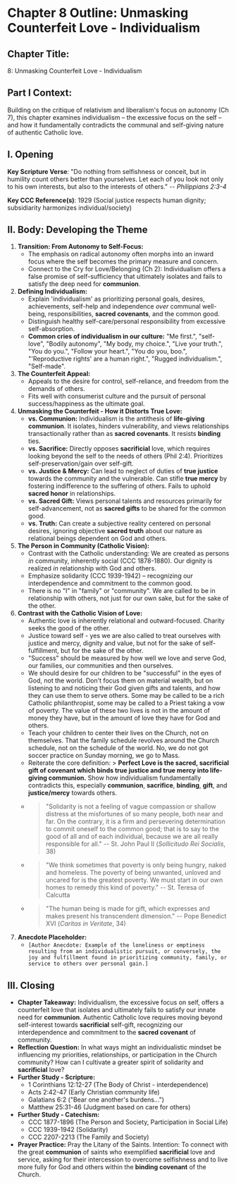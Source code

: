 # Chapter 8 Outline: Unmasking Counterfeit Love - Individualism

## Chapter Title:
8: Unmasking Counterfeit Love - Individualism

## Part I Context:
Building on the critique of relativism and liberalism's focus on autonomy (Ch 7), this chapter examines individualism – the excessive focus on the self – and how it fundamentally contradicts the communal and self-giving nature of authentic Catholic love.

## I. Opening

**Key Scripture Verse**: "Do nothing from selfishness or conceit, but in humility count others better than yourselves. Let each of you look not only to his own interests, but also to the interests of others." -- *Philippians 2:3-4*

**Key CCC Reference(s)**: 1929 (Social justice respects human dignity; subsidiarity harmonizes individual/society)

## II. Body: Developing the Theme

1.  **Transition: From Autonomy to Self-Focus:**
    *   The emphasis on radical autonomy often morphs into an inward focus where the self becomes the primary measure and concern.
    *   Connect to the Cry for Love/Belonging (Ch 2): Individualism offers a false promise of self-sufficiency that ultimately isolates and fails to satisfy the deep need for **communion**.
2.  **Defining Individualism:**
    *   Explain 'individualism' as prioritizing personal goals, desires, achievements, self-help and independence *over* communal well-being, responsibilities, **sacred covenants**, and the common good.
    *   Distinguish healthy self-care/personal responsibility from excessive self-absorption.
    *   **Common cries of individualism in our culture:** "Me first.", "self-love", "Bodily autonomy", "My body, my choice.", "Live your truth.", "You do you.", "Follow your heart.", "You do you, boo.", "'Reproductive rights' are a human right.", "Rugged individualism.", "Self-made".
3.  **The Counterfeit Appeal:**
    *   Appeals to the desire for control, self-reliance, and freedom from the demands of others.
    *   Fits well with consumerist culture and the pursuit of personal success/happiness as the ultimate goal.
4.  **Unmasking the Counterfeit - How it Distorts True Love:**
    *   **vs. Communion:** Individualism is the antithesis of **life-giving communion**. It isolates, hinders vulnerability, and views relationships transactionally rather than as **sacred covenants**. It resists **binding** ties.
    *   **vs. Sacrifice:** Directly opposes **sacrificial** love, which requires looking beyond the self to the needs of others (Phil 2:4). Prioritizes self-preservation/gain over self-gift.
    *   **vs. Justice & Mercy:** Can lead to neglect of duties of **true justice** towards the community and the vulnerable. Can stifle **true mercy** by fostering indifference to the suffering of others. Fails to uphold **sacred honor** in relationships.
    *   **vs. Sacred Gift:** Views personal talents and resources primarily for self-advancement, not as **sacred gifts** to be shared for the common good.
    *   **vs. Truth:** Can create a subjective reality centered on personal desires, ignoring objective **sacred truth** about our nature as relational beings dependent on God and others.
5.  **The Person in Community (Catholic Vision):**
    *   Contrast with the Catholic understanding: We are created as persons *in* community, inherently social (CCC 1878-1880). Our dignity is realized *in* relationship with God and others.
    *   Emphasize solidarity (CCC 1939-1942) – recognizing our interdependence and commitment to the common good.
    *   There is no "I" in "family" or "community". We are called to be in relationship with others, not just for our own sake, but for the sake of the other.
6.  **Contrast with the Catholic Vision of Love:**
    *   Authentic love is inherently relational and outward-focused. Charity seeks the good of the other.
    *   Justice toward self - yes we are also called to treat ourselves with justice and mercy, dignity and value, but not for the sake of self-fulfillment, but for the sake of the other.
    *   "Success" should be measured by how well we love and serve God, our families, our communities and then ourselves.
    *   We should desire for our children to be "successful" in the eyes of God, not the world. Don't focus them on material wealth, but on listening to and noticing their God given gifts and talents, and how they can use them to serve others. Some may be called to be a rich Catholic philanthropist, some may be called to a Priest taking a vow of poverty.  The value of these two lives is not in the amount of money they have, but in the amount of love they have for God and others.
    *   Teach your children to center their lives on the Church, not on themselves. That the family schedule revolves around the Church schedule, not on the schedule of the world. No, we do not got soccer practice on Sunday morning, we go to Mass.
    *   Reiterate the core definition: > **Perfect Love is the sacred, sacrificial gift of covenant which binds true justice and true mercy into life-giving communion.** Show how individualism fundamentally contradicts this, especially **communion**, **sacrifice**, **binding**, **gift**, and **justice/mercy** towards others.
    *   > "Solidarity is not a feeling of vague compassion or shallow distress at the misfortunes of so many people, both near and far. On the contrary, it is a firm and persevering determination to commit oneself to the common good; that is to say to the good of all and of each individual, because we are all really responsible for all." -- St. John Paul II (*Sollicitudo Rei Socialis*, 38)
    *   > "We think sometimes that poverty is only being hungry, naked and homeless. The poverty of being unwanted, unloved and uncared for is the greatest poverty. We must start in our own homes to remedy this kind of poverty." -- St. Teresa of Calcutta
    *   > "The human being is made for gift, which expresses and makes present his transcendent dimension." -- Pope Benedict XVI (*Caritas in Veritate*, 34)
7.  **Anecdote Placeholder:**
    *   `[Author Anecdote: Example of the loneliness or emptiness resulting from an individualistic pursuit, or conversely, the joy and fulfillment found in prioritizing community, family, or service to others over personal gain.]`

## III. Closing

*   **Chapter Takeaway:** Individualism, the excessive focus on self, offers a counterfeit love that isolates and ultimately fails to satisfy our innate need for **communion**. Authentic Catholic love requires moving beyond self-interest towards **sacrificial** self-gift, recognizing our interdependence and commitment to the **sacred covenant** of community.
*   **Reflection Question:** In what ways might an individualistic mindset be influencing my priorities, relationships, or participation in the Church community? How can I cultivate a greater spirit of solidarity and **sacrificial** love?
*   **Further Study - Scripture:**
    *   1 Corinthians 12:12-27 (The Body of Christ - interdependence)
    *   Acts 2:42-47 (Early Christian community life)
    *   Galatians 6:2 ("Bear one another's burdens...")
    *   Matthew 25:31-46 (Judgment based on care for others)
*   **Further Study - Catechism:**
    *   CCC 1877-1896 (The Person and Society, Participation in Social Life)
    *   CCC 1939-1942 (Solidarity)
    *   CCC 2207-2213 (The Family and Society)
*   **Prayer Practice:** Pray the Litany of the Saints. Intention: To connect with the great **communion** of saints who exemplified **sacrificial** love and service, asking for their intercession to overcome selfishness and to live more fully for God and others within the **binding covenant** of the Church.


